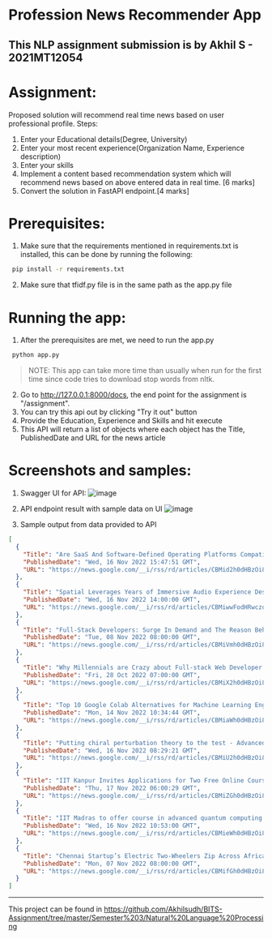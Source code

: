 # Profession News Recommender App

## This NLP assignment submission is by Akhil S - 2021MT12054

Assignment:
===========
Proposed solution will recommend real time news based on user professional profile.
Steps:
1. Enter your Educational details(Degree, University)
2. Enter your most recent experience(Organization Name, Experience description)
3. Enter your skills
4. Implement a content based recommendation system which will recommend news based on above entered data in real time. [6 marks]
5. Convert the solution in FastAPI endpoint.[4 marks]

Prerequisites:
==============
1. Make sure that the requirements mentioned in requirements.txt is installed, this can be done by running the following:

```bash
 pip install -r requirements.txt
```

2. Make sure that tfidf.py file is in the same path as the app.py file

Running the app:
================
1. After the prerequisites are met, we need to run the app.py

```bash
 python app.py
```

> NOTE: This app can take more time than usually when run for the first time since code tries to download stop words from nltk.


2. Go to http://127.0.0.1:8000/docs, the end point for the assignment is "/assignment".
3. You can try this api out by clicking "Try it out" button
4. Provide the Education, Experience and Skills and hit execute
5. This API will return a list of objects where each object has the Title, PublishedDate and URL for the news article

Screenshots and samples:
============
1. Swagger UI for API:
![image](https://user-images.githubusercontent.com/9346768/202389378-2fe0c99b-65ac-4aa2-9b30-ae09ea5e986f.png)

2. API endpoint result with sample data on UI
![image](https://user-images.githubusercontent.com/9346768/202388767-f4308099-02f9-4e64-a8b6-dd5bbf7c6c73.png)

3. Sample output from data provided to API
```json
[
  {
    "Title": "Are SaaS And Software-Defined Operating Platforms Compatible? - Forbes",
    "PublishedDate": "Wed, 16 Nov 2022 15:47:51 GMT",
    "URL": "https://news.google.com/__i/rss/rd/articles/CBMid2h0dHBzOi8vd3d3LmZvcmJlcy5jb20vc2l0ZXMvcGV0ZXJiZW5kb3JzYW11ZWwvMjAyMi8xMS8xNi9hcmUtc2Fhcy1hbmQtc29mdHdhcmUtZGVmaW5lZC1vcGVyYXRpbmctcGxhdGZvcm1zLWNvbXBhdGlibGUv0gEA?oc=5"
  },
  {
    "Title": "Spatial Leverages Years of Immersive Audio Experience Design to Develop Spatial Space Kit, a Simple, Scalable Hardware and Software Solution - Business Wire",
    "PublishedDate": "Wed, 16 Nov 2022 14:00:00 GMT",
    "URL": "https://news.google.com/__i/rss/rd/articles/CBMiwwFodHRwczovL3d3dy5idXNpbmVzc3dpcmUuY29tL25ld3MvaG9tZS8yMDIyMTExNjAwNTM5My9lbi9TcGF0aWFsLUxldmVyYWdlcy1ZZWFycy1vZi1JbW1lcnNpdmUtQXVkaW8tRXhwZXJpZW5jZS1EZXNpZ24tdG8tRGV2ZWxvcC1TcGF0aWFsLVNwYWNlLUtpdC1hLVNpbXBsZS1TY2FsYWJsZS1IYXJkd2FyZS1hbmQtU29mdHdhcmUtU29sdXRpb27SAQA?oc=5"
  },
  {
    "Title": "Full-Stack Developers: Surge In Demand and The Reason Behind It - Youth Incorporated",
    "PublishedDate": "Tue, 08 Nov 2022 08:00:00 GMT",
    "URL": "https://news.google.com/__i/rss/rd/articles/CBMiVmh0dHBzOi8veW91dGhpbmNtYWcuY29tL2Z1bGwtc3RhY2stZGV2ZWxvcGVycy1zdXJnZS1pbi1kZW1hbmQtYW5kLXRoZS1yZWFzb24tYmVoaW5kLWl00gFaaHR0cHM6Ly95b3V0aGluY21hZy5jb20vZnVsbC1zdGFjay1kZXZlbG9wZXJzLXN1cmdlLWluLWRlbWFuZC1hbmQtdGhlLXJlYXNvbi1iZWhpbmQtaXQvYW1w?oc=5"
  },
  {
    "Title": "Why Millennials are Crazy about Full-stack Web Developer Jobs? - Analytics Insight",
    "PublishedDate": "Fri, 28 Oct 2022 07:00:00 GMT",
    "URL": "https://news.google.com/__i/rss/rd/articles/CBMiX2h0dHBzOi8vd3d3LmFuYWx5dGljc2luc2lnaHQubmV0L3doeS1taWxsZW5uaWFscy1hcmUtY3JhenktYWJvdXQtZnVsbC1zdGFjay13ZWItZGV2ZWxvcGVyLWpvYnMv0gEA?oc=5"
  },
  {
    "Title": "Top 10 Google Colab Alternatives for Machine Learning Engineers in 2023 - Analytics Insight",
    "PublishedDate": "Mon, 14 Nov 2022 10:34:44 GMT",
    "URL": "https://news.google.com/__i/rss/rd/articles/CBMiaWh0dHBzOi8vd3d3LmFuYWx5dGljc2luc2lnaHQubmV0L3RvcC0xMC1nb29nbGUtY29sYWItYWx0ZXJuYXRpdmVzLWZvci1tYWNoaW5lLWxlYXJuaW5nLWVuZ2luZWVycy1pbi0yMDIzL9IBAA?oc=5"
  },
  {
    "Title": "Putting chiral perturbation theory to the test - Advanced Science News",
    "PublishedDate": "Wed, 16 Nov 2022 08:29:21 GMT",
    "URL": "https://news.google.com/__i/rss/rd/articles/CBMiU2h0dHBzOi8vd3d3LmFkdmFuY2Vkc2NpZW5jZW5ld3MuY29tL3B1dHRpbmctY2hpcmFsLXBlcnR1cmJhdGlvbi10aGVvcnktdG8tdGhlLXRlc3Qv0gEA?oc=5"
  },
  {
    "Title": "IIT Kanpur Invites Applications for Two Free Online Courses on Data Science - DATAQUEST",
    "PublishedDate": "Thu, 17 Nov 2022 06:00:29 GMT",
    "URL": "https://news.google.com/__i/rss/rd/articles/CBMiZGh0dHBzOi8vd3d3LmRxaW5kaWEuY29tL2lpdC1rYW5wdXItaW52aXRlcy1hcHBsaWNhdGlvbnMtZm9yLXR3by1mcmVlLW9ubGluZS1jb3Vyc2VzLW9uLWRhdGEtc2NpZW5jZS_SAWhodHRwczovL3d3dy5kcWluZGlhLmNvbS9paXQta2FucHVyLWludml0ZXMtYXBwbGljYXRpb25zLWZvci10d28tZnJlZS1vbmxpbmUtY291cnNlcy1vbi1kYXRhLXNjaWVuY2UvYW1wLw?oc=5"
  },
  {
    "Title": "IIT Madras to offer course in advanced quantum computing - The Hindu",
    "PublishedDate": "Wed, 16 Nov 2022 10:53:00 GMT",
    "URL": "https://news.google.com/__i/rss/rd/articles/CBMieWh0dHBzOi8vd3d3LnRoZWhpbmR1LmNvbS9uZXdzL2NpdGllcy9jaGVubmFpL2lpdC1tYWRyYXMtdG8tb2ZmZXItY291cnNlLWluLWFkdmFuY2VkLXF1YW50dW0tY29tcHV0aW5nL2FydGljbGU2NjE0NDIxOS5lY2XSAQA?oc=5"
  },
  {
    "Title": "Chennai Startup’s Electric Two-Wheelers Zip Across Africa, Raise $50 Million Funding - The Better India",
    "PublishedDate": "Mon, 07 Nov 2022 08:00:00 GMT",
    "URL": "https://news.google.com/__i/rss/rd/articles/CBMifGh0dHBzOi8vd3d3LnRoZWJldHRlcmluZGlhLmNvbS8zMDIxODcvY2hlbm5haS1zdGFydHVwLWVsZWN0cmljLXZlaGljbGUtdHdvLXdoZWVsZXJzLWluLWFmcmljYS1lbGVjdHJpYy1hdXRvcy1hbmQtZS1tb2JpbGl0eS_SAQA?oc=5"
  }
]
```

---
This project can be found in https://github.com/Akhilsudh/BITS-Assignment/tree/master/Semester%203/Natural%20Language%20Processing
